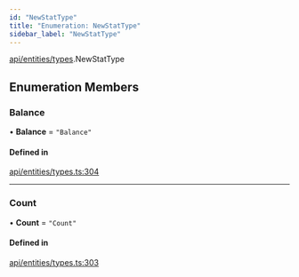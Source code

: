 ```yaml
---
id: "NewStatType"
title: "Enumeration: NewStatType"
sidebar_label: "NewStatType"
---
```


[api/entities/types](../../../../../modules/API/Entities/Types/Types.md).NewStatType

## Enumeration Members

### Balance

• **Balance** = ``"Balance"``

#### Defined in

[api/entities/types.ts:304](https://github.com/PolymeshAssociation/polymesh-sdk/blob/fbf6882d0/src/api/entities/types.ts#L304)

___

### Count

• **Count** = ``"Count"``

#### Defined in

[api/entities/types.ts:303](https://github.com/PolymeshAssociation/polymesh-sdk/blob/fbf6882d0/src/api/entities/types.ts#L303)
